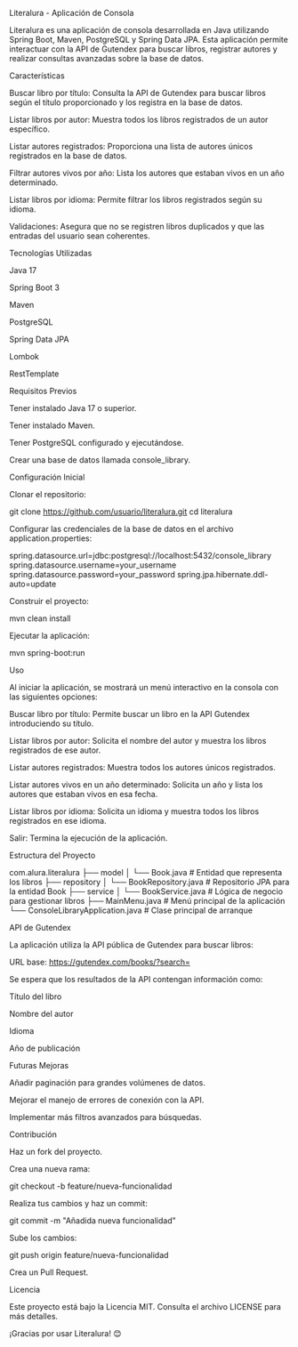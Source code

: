 Literalura - Aplicación de Consola

Literalura es una aplicación de consola desarrollada en Java utilizando Spring Boot, Maven, PostgreSQL y Spring Data JPA. Esta aplicación permite interactuar con la API de Gutendex para buscar libros, registrar autores y realizar consultas avanzadas sobre la base de datos.

Características

Buscar libro por título: Consulta la API de Gutendex para buscar libros según el título proporcionado y los registra en la base de datos.

Listar libros por autor: Muestra todos los libros registrados de un autor específico.

Listar autores registrados: Proporciona una lista de autores únicos registrados en la base de datos.

Filtrar autores vivos por año: Lista los autores que estaban vivos en un año determinado.

Listar libros por idioma: Permite filtrar los libros registrados según su idioma.

Validaciones: Asegura que no se registren libros duplicados y que las entradas del usuario sean coherentes.

Tecnologías Utilizadas

Java 17

Spring Boot 3

Maven

PostgreSQL

Spring Data JPA

Lombok

RestTemplate

Requisitos Previos

Tener instalado Java 17 o superior.

Tener instalado Maven.

Tener PostgreSQL configurado y ejecutándose.

Crear una base de datos llamada console_library.

Configuración Inicial

Clonar el repositorio:

git clone https://github.com/usuario/literalura.git
cd literalura

Configurar las credenciales de la base de datos en el archivo application.properties:

spring.datasource.url=jdbc:postgresql://localhost:5432/console_library
spring.datasource.username=your_username
spring.datasource.password=your_password
spring.jpa.hibernate.ddl-auto=update

Construir el proyecto:

mvn clean install

Ejecutar la aplicación:

mvn spring-boot:run

Uso

Al iniciar la aplicación, se mostrará un menú interactivo en la consola con las siguientes opciones:

Buscar libro por título: Permite buscar un libro en la API Gutendex introduciendo su título.

Listar libros por autor: Solicita el nombre del autor y muestra los libros registrados de ese autor.

Listar autores registrados: Muestra todos los autores únicos registrados.

Listar autores vivos en un año determinado: Solicita un año y lista los autores que estaban vivos en esa fecha.

Listar libros por idioma: Solicita un idioma y muestra todos los libros registrados en ese idioma.

Salir: Termina la ejecución de la aplicación.

Estructura del Proyecto

com.alura.literalura
├── model
│   └── Book.java           # Entidad que representa los libros
├── repository
│   └── BookRepository.java # Repositorio JPA para la entidad Book
├── service
│   └── BookService.java    # Lógica de negocio para gestionar libros
├── MainMenu.java           # Menú principal de la aplicación
└── ConsoleLibraryApplication.java # Clase principal de arranque

API de Gutendex

La aplicación utiliza la API pública de Gutendex para buscar libros:

URL base: https://gutendex.com/books/?search=

Se espera que los resultados de la API contengan información como:

Título del libro

Nombre del autor

Idioma

Año de publicación

Futuras Mejoras

Añadir paginación para grandes volúmenes de datos.

Mejorar el manejo de errores de conexión con la API.

Implementar más filtros avanzados para búsquedas.

Contribución

Haz un fork del proyecto.

Crea una nueva rama:

git checkout -b feature/nueva-funcionalidad

Realiza tus cambios y haz un commit:

git commit -m "Añadida nueva funcionalidad"

Sube los cambios:

git push origin feature/nueva-funcionalidad

Crea un Pull Request.

Licencia

Este proyecto está bajo la Licencia MIT. Consulta el archivo LICENSE para más detalles.

¡Gracias por usar Literalura! 😊
